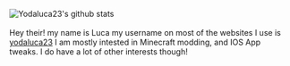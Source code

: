 ![Yodaluca23's github stats](https://github-readme-stats.vercel.app/api?username=yodaluca23&theme=tokyonight&show_icons=true)<br/>
<br/>Hey their! my name is Luca my username on most of the websites I use is [yodaluca23](https://github.com/yodaluca23) I am mostly intested in Minecraft modding, and IOS App tweaks. I do have a lot of other interests though!
